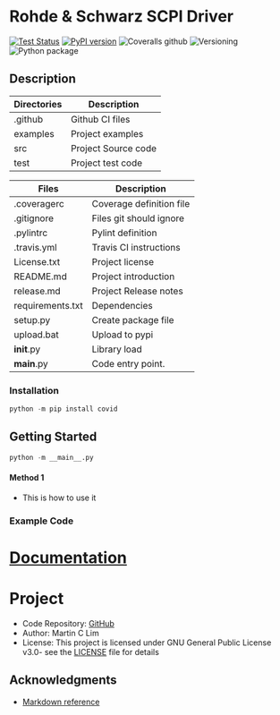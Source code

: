 # Rohde & Schwarz SCPI Driver
[![Test Status    ](https://travis-ci.org/mclim9/pyTemplate.svg?branch=master)](https://travis-ci.org/github/mclim9/pyTemplate)
[![PyPI version   ](https://badge.fury.io/py/pyTemplate.svg)](https://pypi.org/project/pyTemplate/)
![Coveralls github](https://img.shields.io/coveralls/github/mclim9/pyTemplate)
![Versioning      ](https://img.shields.io/badge/calver-YY.0M.MICRO-22bfda.svg)
![Python package  ](https://github.com/mclim9/pyTemplate/workflows/Python%20package/badge.svg)

## Description
Directories     | Description
----------------|-----------------------------------------------|
.github         | Github CI files
examples        | Project examples
src             | Project Source code
test            | Project test code

Files           | Description
----------------|-----------------------------------------------|
.coveragerc     | Coverage definition file
.gitignore      | Files git should ignore
.pylintrc       | Pylint definition
.travis.yml     | Travis CI instructions
License.txt     | Project license
README.md       | Project introduction
release.md      | Project Release notes
requirements.txt| Dependencies
setup.py        | Create package file
upload.bat      | Upload to pypi
__init__.py     | Library load
__main__.py     | Code entry point.

### Installation

```python
python -m pip install covid
```

## Getting Started
```python
python -m __main__.py
```

#### Method 1
- This is how to use it

### Example Code


# [Documentation](https://github.com/mclim9/pyTemplate/wiki/)

# Project
- Code Repository: [GitHub](https://github.com/mclim9/pyTemplate)
- Author: Martin C Lim
- License: This project is licensed under GNU General Public License v3.0- see the [LICENSE](License.txt) file for details

## Acknowledgments
- [Markdown reference](https://github.com/adam-p/markdown-here/wiki/Markdown-Cheatsheet)
